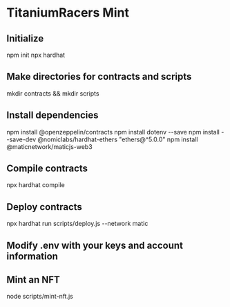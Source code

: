 # TitaniumRacers Mint

## Initialize
npm init
npx hardhat

## Make directories for contracts and scripts
mkdir contracts && mkdir scripts

## Install dependencies
npm install @openzeppelin/contracts
npm install dotenv --save
npm install --save-dev @nomiclabs/hardhat-ethers "ethers@^5.0.0"
npm install @maticnetwork/maticjs-web3

## Compile contracts
npx hardhat compile

## Deploy contracts
npx hardhat run scripts/deploy.js --network matic

## Modify .env with your keys and account information

## Mint an NFT
node scripts/mint-nft.js
